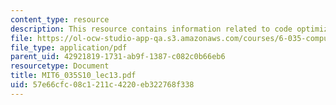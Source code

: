 ```yaml
---
content_type: resource
description: This resource contains information related to code optimization.
file: https://ol-ocw-studio-app-qa.s3.amazonaws.com/courses/6-035-computer-language-engineering-spring-2010/57e66cfc08c1211c4220eb322768f338_MIT6_035S10_lec13.pdf
file_type: application/pdf
parent_uid: 42921819-1731-ab9f-1387-c082c0b66eb6
resourcetype: Document
title: MIT6_035S10_lec13.pdf
uid: 57e66cfc-08c1-211c-4220-eb322768f338
---
```

